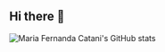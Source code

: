## Hi there 👋

![Maria Fernanda Catani's GitHub stats](https://github-readme-stats.vercel.app/api?username=mariafcatani&show_icons=true&theme=synthwave)
